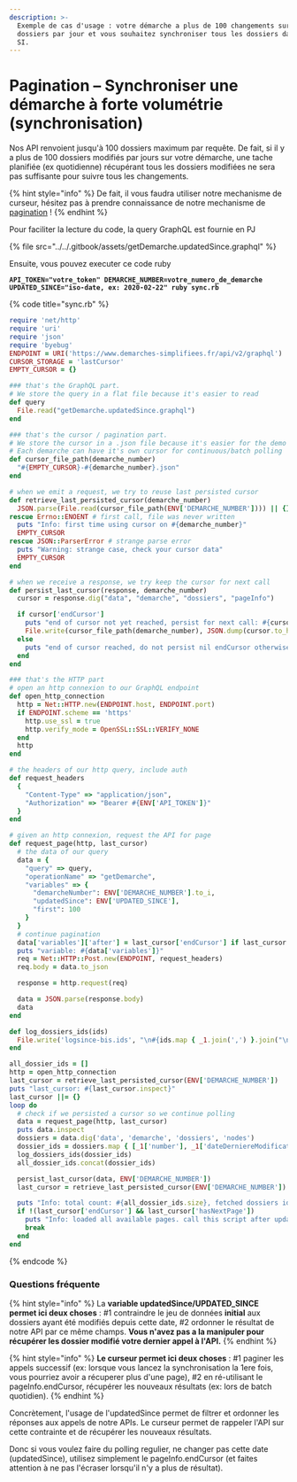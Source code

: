 ```yaml
---
description: >-
  Exemple de cas d'usage : votre démarche a plus de 100 changements sur ses
  dossiers par jour et vous souhaitez synchroniser tous les dossiers dans votre
  SI.
---
```


# Pagination – Synchroniser une démarche à forte volumétrie (synchronisation)

Nos API renvoient jusqu'à 100 dossiers maximum par requête. De fait, si il y a plus de 100 dossiers modifiés par jours sur votre démarche, une tache planifiée (ex quotidienne) récupérant tous les dossiers modifiées ne sera pas suffisante pour suivre tous les changements.

{% hint style="info" %}
De fait, il vous faudra utiliser notre mechanisme de curseur, hésitez pas à prendre connaissance de notre mechanisme de [pagination](../pagination.md) !
{% endhint %}

Pour faciliter la lecture du code, la query GraphQL est fournie en PJ

{% file src="../../.gitbook/assets/getDemarche.updatedSince.graphql" %}

Ensuite, vous pouvez executer ce code ruby

<pre class="language-bash"><code class="lang-bash"><strong>API_TOKEN="votre_token" DEMARCHE_NUMBER=votre_numero_de_demarche UPDATED_SINCE="iso-date, ex: 2020-02-22" ruby sync.rb
</strong></code></pre>

{% code title="sync.rb" %}
```ruby
require 'net/http'
require 'uri'
require 'json'
require 'byebug'
ENDPOINT = URI('https://www.demarches-simplifiees.fr/api/v2/graphql')
CURSOR_STORAGE = 'lastCursor'
EMPTY_CURSOR = {}

### that's the GraphQL part.
# We store the query in a flat file because it's easier to read
def query
  File.read("getDemarche.updatedSince.graphql")
end

### that's the cursor / pagination part.
# We store the cursor in a .json file because it's easier for the demo
# Each demarche can have it's own cursor for continuous/batch polling
def cursor_file_path(demarche_number)
  "#{EMPTY_CURSOR}-#{demarche_number}.json"
end

# when we emit a request, we try to reuse last persisted cursor
def retrieve_last_persisted_cursor(demarche_number)
  JSON.parse(File.read(cursor_file_path(ENV['DEMARCHE_NUMBER']))) || {}
rescue Errno::ENOENT # first call, file was never written
  puts "Info: first time using cursor on #{demarche_number}"
  EMPTY_CURSOR
rescue JSON::ParserError # strange parse error
  puts "Warning: strange case, check your cursor data"
  EMPTY_CURSOR
end

# when we receive a response, we try keep the cursor for next call
def persist_last_cursor(response, demarche_number)
  cursor = response.dig("data", "demarche", "dossiers", "pageInfo")

  if cursor['endCursor']
    puts "end of cursor not yet reached, persist for next call: #{cursor.inspect}"
    File.write(cursor_file_path(demarche_number), JSON.dump(cursor.to_h), mode: 'w')
  else
    puts "end of cursor reached, do not persist nil endCursor otherwise restart full listing: #{cursor.inspect}"
  end
end

### that's the HTTP part
# open an http connexion to our GraphQL endpoint
def open_http_connection
  http = Net::HTTP.new(ENDPOINT.host, ENDPOINT.port)
  if ENDPOINT.scheme == 'https'
    http.use_ssl = true
    http.verify_mode = OpenSSL::SSL::VERIFY_NONE
  end
  http
end

# the headers of our http query, include auth
def request_headers
  {
    "Content-Type" => "application/json",
    "Authorization" => "Bearer #{ENV['API_TOKEN']}"
  }
end

# given an http connexion, request the API for page
def request_page(http, last_cursor)
  # the data of our query
  data = {
    "query" => query,
    "operationName" => "getDemarche",
    "variables" => {
      "demarcheNumber": ENV['DEMARCHE_NUMBER'].to_i,
      "updatedSince": ENV['UPDATED_SINCE'],
      "first": 100
    }
  }
  # continue pagination
  data['variables']['after'] = last_cursor['endCursor'] if last_cursor && last_cursor['endCursor']
  puts "variable: #{data['variables']}"
  req = Net::HTTP::Post.new(ENDPOINT, request_headers)
  req.body = data.to_json

  response = http.request(req)

  data = JSON.parse(response.body)
  data
end

def log_dossiers_ids(ids)
  File.write('logsince-bis.ids', "\n#{ids.map { _1.join(',') }.join("\n")}", mode: 'a')
end

all_dossier_ids = []
http = open_http_connection
last_cursor = retrieve_last_persisted_cursor(ENV['DEMARCHE_NUMBER'])
puts "last_cursor: #{last_cursor.inspect}"
last_cursor ||= {}
loop do
  # check if we persisted a cursor so we continue polling
  data = request_page(http, last_cursor)
  puts data.inspect
  dossiers = data.dig('data', 'demarche', 'dossiers', 'nodes')
  dossier_ids = dossiers.map { [_1['number'], _1['dateDerniereModification']] }
  log_dossiers_ids(dossier_ids)
  all_dossier_ids.concat(dossier_ids)

  persist_last_cursor(data, ENV['DEMARCHE_NUMBER'])
  last_cursor = retrieve_last_persisted_cursor(ENV['DEMARCHE_NUMBER'])

  puts "Info: total count: #{all_dossier_ids.size}, fetched dossiers ids: #{dossiers.map { _1['number'] }.join(', ')}"
  if !(last_cursor['endCursor'] && last_cursor['hasNextPage'])
    puts "Info: loaded all available pages. call this script after updating a dossier and it will appear in next response"
    break
  end
end


```
{% endcode %}

### Questions fréquente

{% hint style="info" %}
La **variable updatedSince/UPDATED\_SINCE permet ici deux choses** : #1 contraindre le jeu de données **initial** aux dossiers ayant été modifiés depuis cette date, #2 ordonner le résultat de notre API par ce même champs. **Vous n'avez pas a la manipuler pour récupérer les dossier modifié votre dernier appel à l'API.**
{% endhint %}

{% hint style="info" %}
**Le curseur permet ici deux choses** : #1 paginer les appels successif (ex: lorsque vous lancez la synchronisation la 1ere fois, vous pourriez avoir a récuperer plus d'une page), #2 en ré-utilisant le pageInfo.endCursor, récupérer les nouveaux résultats (ex: lors de batch quotidien).
{% endhint %}

Concrètement, l'usage de l'updatedSince permet de filtrer et ordonner les réponses aux appels de notre APIs. Le curseur permet  de rappeler l'API sur cette contrainte et de récupérer les nouveaux résultats.

Donc si vous voulez faire du polling regulier, ne changer pas cette date (updatedSince), utilisez simplement le pageInfo.endCursor (et faites attention à ne pas l'écraser lorsqu'il n'y a plus de résultat).
